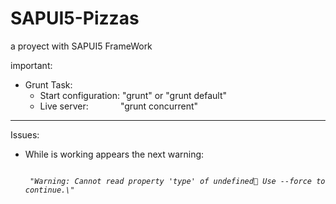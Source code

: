 # SAPUI5-Pizzas
a proyect with SAPUI5 FrameWork

important:
- Grunt Task: 
   + Start configuration: "grunt" or "grunt default"
   + Live server:
      &nbsp;&nbsp;&nbsp;&nbsp;&nbsp;&nbsp;&nbsp;&nbsp;&nbsp;&nbsp;&nbsp;
     "grunt concurrent"
---
Issues: 

- While is working appears the next warning:
  
   <pre><code>
   <i>"Warning: Cannot read property 'type' of undefined Use --force to continue.\"</i>
  </code></pre>